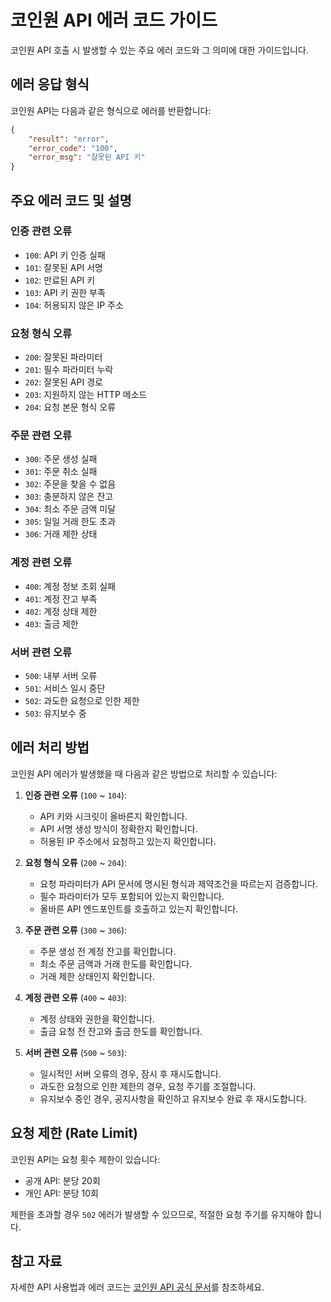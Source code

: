 # 코인원 API 에러 코드 가이드

코인원 API 호출 시 발생할 수 있는 주요 에러 코드와 그 의미에 대한 가이드입니다.

## 에러 응답 형식

코인원 API는 다음과 같은 형식으로 에러를 반환합니다:

```json
{
    "result": "error",
    "error_code": "100",
    "error_msg": "잘못된 API 키"
}
```

## 주요 에러 코드 및 설명

### 인증 관련 오류
- `100`: API 키 인증 실패
- `101`: 잘못된 API 서명
- `102`: 만료된 API 키
- `103`: API 키 권한 부족
- `104`: 허용되지 않은 IP 주소

### 요청 형식 오류
- `200`: 잘못된 파라미터
- `201`: 필수 파라미터 누락
- `202`: 잘못된 API 경로
- `203`: 지원하지 않는 HTTP 메소드
- `204`: 요청 본문 형식 오류

### 주문 관련 오류
- `300`: 주문 생성 실패
- `301`: 주문 취소 실패
- `302`: 주문을 찾을 수 없음
- `303`: 충분하지 않은 잔고
- `304`: 최소 주문 금액 미달
- `305`: 일일 거래 한도 초과
- `306`: 거래 제한 상태

### 계정 관련 오류
- `400`: 계정 정보 조회 실패
- `401`: 계정 잔고 부족
- `402`: 계정 상태 제한
- `403`: 출금 제한

### 서버 관련 오류
- `500`: 내부 서버 오류
- `501`: 서비스 일시 중단
- `502`: 과도한 요청으로 인한 제한
- `503`: 유지보수 중

## 에러 처리 방법

코인원 API 에러가 발생했을 때 다음과 같은 방법으로 처리할 수 있습니다:

1. **인증 관련 오류** (`100` ~ `104`): 
   - API 키와 시크릿이 올바른지 확인합니다.
   - API 서명 생성 방식이 정확한지 확인합니다.
   - 허용된 IP 주소에서 요청하고 있는지 확인합니다.

2. **요청 형식 오류** (`200` ~ `204`): 
   - 요청 파라미터가 API 문서에 명시된 형식과 제약조건을 따르는지 검증합니다.
   - 필수 파라미터가 모두 포함되어 있는지 확인합니다.
   - 올바른 API 엔드포인트를 호출하고 있는지 확인합니다.

3. **주문 관련 오류** (`300` ~ `306`): 
   - 주문 생성 전 계정 잔고를 확인합니다.
   - 최소 주문 금액과 거래 한도를 확인합니다.
   - 거래 제한 상태인지 확인합니다.

4. **계정 관련 오류** (`400` ~ `403`): 
   - 계정 상태와 권한을 확인합니다.
   - 출금 요청 전 잔고와 출금 한도를 확인합니다.

5. **서버 관련 오류** (`500` ~ `503`): 
   - 일시적인 서버 오류의 경우, 잠시 후 재시도합니다.
   - 과도한 요청으로 인한 제한의 경우, 요청 주기를 조절합니다.
   - 유지보수 중인 경우, 공지사항을 확인하고 유지보수 완료 후 재시도합니다.

## 요청 제한 (Rate Limit)

코인원 API는 요청 횟수 제한이 있습니다:

- 공개 API: 분당 20회
- 개인 API: 분당 10회

제한을 초과할 경우 `502` 에러가 발생할 수 있으므로, 적절한 요청 주기를 유지해야 합니다.

## 참고 자료

자세한 API 사용법과 에러 코드는 [코인원 API 공식 문서](https://docs.coinone.co.kr/)를 참조하세요.
